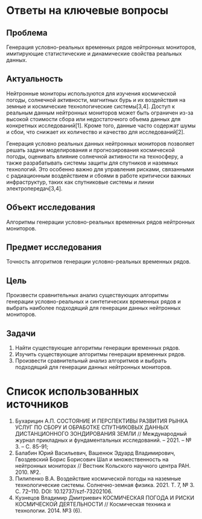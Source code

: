 # Ответы на ключевые вопросы
## Проблема

Генерация условно-реальных временных рядов нейтронных мониторов, имитирующие статистические и динамические свойства реальных данных.

## Актуальность

Нейтронные мониторы используются для изучения космической погоды, солнечной активности, магнитных бурь и их воздействия на земные и космические технологические системы[3,4]. Доступ к реальным данным нейтронных мониторов может быть ограничен из-за высокой стоимости сбора или недостаточного объема данных для конкретных исследований[1]. Кроме того, данные часто содержат шумы и сбои, что снижает их количество и качество для исследований[2].

Генерация условно реальных данных нейтронных мониторов позволяет решать задачи моделирования и прогнозирования космической погоды, оценивать влияние солнечной активности на техносферу, а также разрабатывать системы защиты для спутников и наземных технологий. Это особенно важно для управления рисками, связанными с радиационным воздействием и сбоями в работе критически важных инфраструктур, таких как спутниковые системы и линии электропередач[3,4].

## Объект исследования

Алгоритмы генерации условно-реальных временных рядов нейтронных мониторов.

## Предмет исследования

Точность алгоритмов генерации условно-реальных временных рядов.

## Цель

Произвести сравнительных анализ существующих алгоритмы генерации  условно-реальных и синтетических временных рядов и выбрать наиболее подходящий для генерации данных нейтронных мониторов.

## Задачи

1. Найти существующие алгоритмы генерации временных рядов.
2. Изучить существующие алгоритмы генерации временных рядов. 
3. Произвести сравнительный анализ алгоритмов и выбрать подходящий для генерации данных нейтронных мониторов.

# Список использованных источников

1. Бухарицин А.П. СОСТОЯНИЕ И ПЕРСПЕКТИВЫ РАЗВИТИЯ РЫНКА УСЛУГ ПО СБОРУ И ОБРАБОТКЕ СПУТНИКОВЫХ ДАННЫХ ДИСТАНЦИОННОГО ЗОНДИРОВАНИЯ ЗЕМЛИ // Международный журнал прикладных и фундаментальных исследований. – 2021. – № 3. – С. 85-91;
2. Балабин Юрий Васильевич, Вашенюк Эдуард Владимирович, Гвоздевский Борис Борисович Шал и множественность на нейтронных мониторах // Вестник Кольского научного центра РАН. 2010. №2.
3. Пилипенко В.А. Воздействие космической погоды на наземные 
технологические системы. Солнечно-земная физика. 2021. Т. 7, № 3. 
С. 72–110. DOI: 10.12737/szf-73202106.
4. Кузнецов Владимир Дмитриевич КОСМИЧЕСКАЯ ПОГОДА И РИСКИ КОСМИЧЕСКОЙ ДЕЯТЕЛЬНОСТИ // Космическая техника и технологии. 2014. №3 (6).